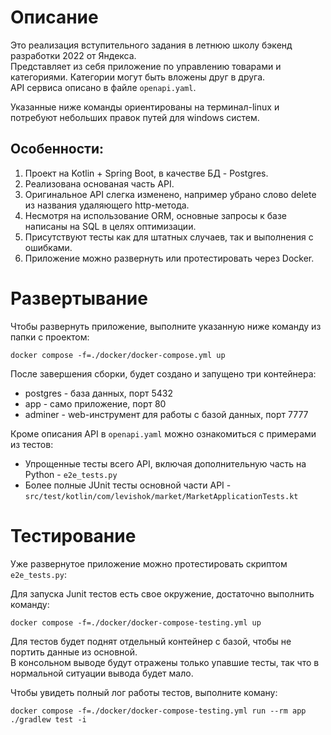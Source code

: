  # Описание
Это реализация вступительного задания в летнюю школу бэкенд разработки 2022 от Яндекса.\
Представляет из себя приложение по управлению товарами и категориями. Категории могут быть вложены друг в друга.\
API сервиса описано в файле `openapi.yaml`.

Указанные ниже команды ориентированы на терминал-linux и потребуют небольших правок путей для windows систем.

## Особенности:
1. Проект на Kotlin + Spring Boot, в качестве БД - Postgres.
2. Реализована основаная часть API.
3. Оригинальное API слегка изменено, например убрано слово delete из названия удаляющего http-метода.
4. Несмотря на использование ORM, основные запросы к базе написаны на SQL в целях оптимизации.
5. Присутствуют тесты как для штатных случаев, так и выполнения с ошибками.
6. Приложение можно развернуть или протестировать через Docker.

# Развертывание
Чтобы развернуть приложение, выполните указанную ниже команду из папки с проектом:
```
docker compose -f=./docker/docker-compose.yml up
```
После завершения сборки, будет создано и запущено три контейнера:
- postgres - база данных, порт 5432
- app - само приложение, порт 80
- adminer - web-инструмент для работы с базой данных, порт 7777

Кроме описания API в `openapi.yaml` можно ознакомиться с примерами из тестов:
- Упрощенные тесты всего API, включая дополнительную часть на Python - `e2e_tests.py`
- Более полные JUnit тесты основной части API -\
  `src/test/kotlin/com/levishok/market/MarketApplicationTests.kt`

# Тестирование
Уже развернутое приложение можно протестировать скриптом `e2e_tests.py`:


Для запуска Junit тестов есть свое окружение, достаточно выполнить команду: 
```
docker compose -f=./docker/docker-compose-testing.yml up
```
Для тестов будет поднят отдельный контейнер с базой, чтобы не портить данные из основной.\
В консольном выводе будут отражены только упавшие тесты, так что в нормальной ситуации вывода будет мало.

Чтобы увидеть полный лог работы тестов, выполните коману:
```
docker compose -f=./docker/docker-compose-testing.yml run --rm app ./gradlew test -i
```
